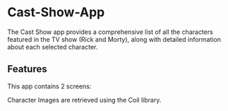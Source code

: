 # Cast-Show-App

The Cast Show app provides a comprehensive list of all the characters featured in the TV show (Rick and Morty), along with detailed information about each selected character.

## Features

This app contains 2 screens: 

Character Images are retrieved using the Coil library.
